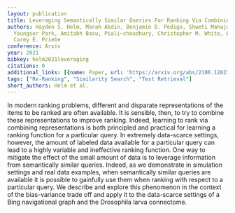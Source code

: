 ```yaml
---
layout: publication
title: Leveraging Semantically Similar Queries For Ranking Via Combining Representations
authors: Hayden S. Helm, Marah Abdin, Benjamin D. Pedigo, Shweti Mahajan, Vince Lyzinski,
  Youngser Park, Amitabh Basu, Piali~choudhury, Christopher M. White, Weiwei Yang,
  Carey E. Priebe
conference: Arxiv
year: 2021
bibkey: helm2021leveraging
citations: 0
additional_links: [{name: Paper, url: 'https://arxiv.org/abs/2106.12621'}]
tags: ["Re-Ranking", "Similarity Search", "Text Retrieval"]
short_authors: Helm et al.
---
```

In modern ranking problems, different and disparate representations of the
items to be ranked are often available. It is sensible, then, to try to combine
these representations to improve ranking. Indeed, learning to rank via
combining representations is both principled and practical for learning a
ranking function for a particular query. In extremely data-scarce settings,
however, the amount of labeled data available for a particular query can lead
to a highly variable and ineffective ranking function. One way to mitigate the
effect of the small amount of data is to leverage information from semantically
similar queries. Indeed, as we demonstrate in simulation settings and real data
examples, when semantically similar queries are available it is possible to
gainfully use them when ranking with respect to a particular query. We describe
and explore this phenomenon in the context of the bias-variance trade off and
apply it to the data-scarce settings of a Bing navigational graph and the
Drosophila larva connectome.